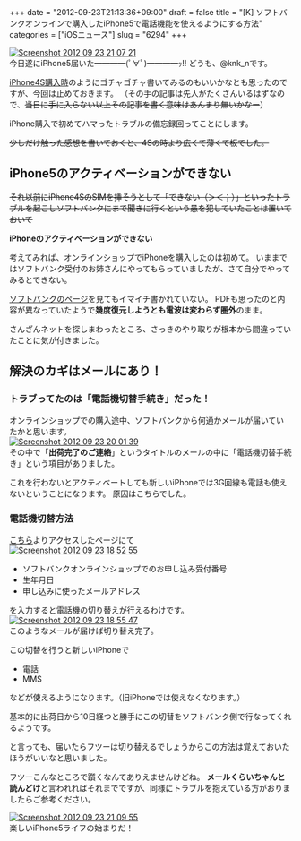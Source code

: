 +++
date = "2012-09-23T21:13:36+09:00"
draft = false
title = "[K] ソフトバンクオンラインで購入したiPhone5で電話機能を使えるようにする方法"
categories = ["iOSニュース"]
slug = "6294"
+++

<div class="center"><a href="https://knk-n.com/images/2012/09/screenshot_2012-09-23_21.07.21.jpg"><img src="https://knk-n.com/images/2012/09/screenshot_2012-09-23_21.07.21.jpg" alt="Screenshot 2012 09 23 21 07 21" title="screenshot_2012-09-23_21.07.21.jpg" border="0" width="" height="" /></a></div>
今日遂にiPhone5届いた━━━━(ﾟ∀ﾟ)━━━━ｯ!!
どうも、@knk_nです。

<a href="https://knk-n.com/2011/10/18/iphone4s_bough/" target="_blank">iPhone4S購入時</a>のようにゴチャゴチャ書いてみるのもいいかなとも思ったのですが、今回は止めておきます。
（その手の記事は先人がたくさんいるはずなので、<del>当日に手に入らない以上その記事を書く意味はあんまり無いかなー</del>）

iPhone購入で初めてハマったトラブルの備忘録回ってことにします。

<del>少しだけ触った感想を書いておくと、4Sの時より広くて薄くて板でした。</del><!--more--><h2>iPhone5のアクティベーションができない</h2>
<del>それ以前にiPhone4SのSIMを挿そうとして「できない（＞＜；）」といったトラブルを起こしソフトバンクにまで聞きに行くという愚を犯していたことは置いておいて</del>

<strong>iPhoneのアクティベーションができない</strong>

考えてみれば、オンラインショップでiPhoneを購入したのは初めて。
いままではソフトバンク受付のお姉さんにやってもらっていましたが、さて自分でやってみるとできない。

<a href="http://online-shop.mb.softbank.jp/ols/html/model/explanation/setting_i.html" target="_blank">ソフトバンクのページ</a>を見てもイマイチ書かれていない。
PDFも思ったのと内容が異なっていたようで<strong>幾度復元しようとも電波は変わらず圏外</strong>のまま。

さんざんネットを探しまわったところ、さっきのやり取りが根本から間違っていたことに気が付きました。

<h2>解決のカギはメールにあり！</h2>
<h3>トラブってたのは「電話機切替手続き」だった！</h3>
オンラインショップでの購入途中、ソフトバンクから何通かメールが届いていたかと思います。

<div class="center"><a href="https://knk-n.com/images/2012/09/screenshot-2012-09-23-20.01.39.jpg"><img src="https://knk-n.com/images/2012/09/screenshot-2012-09-23-20.01.39.jpg" alt="Screenshot 2012 09 23 20 01 39" title="screenshot 2012-09-23 20.01.39.jpg" border="0" width="" height="" /></a></div>
その中で「<strong>出荷完了のご連絡</strong>」というタイトルのメールの中に「電話機切替手続き」という項目がありました。

これを行わないとアクティベートしても新しいiPhoneでは3G回線も電話も使えないということになります。
原因はこちらでした。

<h3>電話機切替方法</h3>
<a href="https://online-shop.mb.softbank.jp/olsf/modelSwitch/execute?procType=4" target="_blank">こちら</a>よりアクセスしたページにて

<div class="center"><a href="https://knk-n.com/images/2012/09/screenshot-2012-09-23-18.52.55.jpg"><img src="https://knk-n.com/images/2012/09/screenshot-2012-09-23-18.52.55.jpg" alt="Screenshot 2012 09 23 18 52 55" title="screenshot 2012-09-23 18.52.55.jpg" border="0" width="" height="" /></a></div>
<ul>
<li>ソフトバンクオンラインショップでのお申し込み受付番号</li>
<li>生年月日</li>
<li>申し込みに使ったメールアドレス</li>
</ul>
を入力すると電話機の切り替えが行えるわけです。

<div class="center"><a href="https://knk-n.com/images/2012/09/screenshot-2012-09-23-18.55.47.jpg"><img src="https://knk-n.com/images/2012/09/screenshot-2012-09-23-18.55.47.jpg" alt="Screenshot 2012 09 23 18 55 47" title="screenshot 2012-09-23 18.55.47.jpg" border="0" width="" height="" /></a></div>
このようなメールが届けば切り替え完了。

この切替を行うと新しいiPhoneで
<ul>
<li>電話</li>
<li>MMS</li>
</ul>
などが使えるようになります。（旧iPhoneでは使えなくなります。）

基本的に出荷日から10日経つと勝手にこの切替をソフトバンク側で行なってくれるようです。

と言っても、届いたらフツーは切り替えるでしょうからこの方法は覚えておいたほうがいいなと思いました。

フツーこんなところで躓くなんてありえませんけどね。
<strong>メールくらいちゃんと読んどけ</strong>と言われればそれまでですが、同様にトラブルを抱えている方がおりましたらご参考ください。

<div class="center"><a href="https://knk-n.com/images/2012/09/screenshot_2012-09-23_21.09.55.jpg"><img src="https://knk-n.com/images/2012/09/screenshot_2012-09-23_21.09.55.jpg" alt="Screenshot 2012 09 23 21 09 55" title="screenshot_2012-09-23_21.09.55.jpg" border="0" width="" height="" /></a></div>
楽しいiPhone5ライフの始まりだ！
